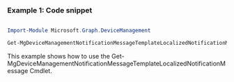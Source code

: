### Example 1: Code snippet

```powershell

Import-Module Microsoft.Graph.DeviceManagement

Get-MgDeviceManagementNotificationMessageTemplateLocalizedNotificationMessage -NotificationMessageTemplateId $notificationMessageTemplateId

```
This example shows how to use the Get-MgDeviceManagementNotificationMessageTemplateLocalizedNotificationMessage Cmdlet.

